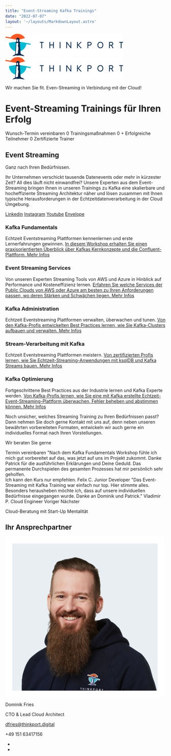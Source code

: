 ```yaml
---
title: "Event-Streaming Kafka Trainings"
date: "2022-07-07"
layout: '~/layouts/MarkdownLayout.astro'
---
```


 [![Thinkport Logo](images/Logo_horizontral_new-ovavzp5ztqmosy1yz1jrwr9fv5swhtoc0bky3tkc3g.png "Logo Bright Colours")](https://thinkport.digital)[![Thinkport Logo](images/Logo_horizontral_new-ovavzp5ztqmosy1yz1jrwr9fv5swhtoc0bky3tkc3g.png "Logo Bright Colours")](https://thinkport.digital)

Wir machen Sie fit. Even-Streaming in Verbindung mit der Cloud!

# Event-Streaming Trainings für Ihren Erfolg

 Wunsch-Termin vereinbaren 0 Trainingsmaßnahmen 0 + Erfolgreiche Teilnehmer 0 Zertifizierte Trainer

## Event Streaming

Ganz nach Ihren Bedürfnissen.

Ihr Unternehmen verschickt tausende Datenevents oder mehr in kürzester Zeit? All dies läuft nicht einwandfrei? Unsere Experten aus dem Event-Streaming bringen Ihnen in unseren Trainings zu Kafka eine skalierbare und hocheffiziente Streaming Architektur näher und lösen zusammen mit Ihnen typische Herausforderungen in der Echtzeitdatenverarbeitung in der Cloud Umgebung.

[Linkedin](https://www.linkedin.com/company/11759873) [Instagram](https://www.instagram.com/thinkport/) [Youtube](https://www.youtube.com/channel/UCnke3WYRT6bxuMK2t4jw2qQ) [Envelope](mailto:tdrechsel@thinkport.digital)[](#linksection)

### Kafka Fundamentals

Echtzeit Eventstreaming Plattformen kennenlernen und erste Lernerfahrungen gewinnen. [In diesem Workshop erhalten Sie einen praxisorientierten Überblick über Kafkas Kernkonzepte und die Confluent-Plattform. Mehr Infos](https://thinkport.digital/kafka-fundamentals-lernen/)

### Event Streaming Services

Von unseren Experten Streaming Tools von AWS und Azure in Hinblick auf Performance und Kosteneffizienz lernen. [Erfahren Sie welche Services der Public Clouds von AWS oder Azure am besten zu Ihren Anforderungen passen, wo deren Stärken und Schwächen liegen. Mehr Infos](https://thinkport.digital/event-streaming-services-auf-aws-and-azure/)

### Kafka Administration

Echtzeit Eventstreaming Plattformen verwalten, überwachen und tunen. [Von den Kafka-Profis entwickelten Best Practices lernen, wie Sie Kafka-Clusters aufbauen und verwalten. Mehr Infos](https://thinkport.digital/kafka-administration-lernen/)

### Stream-Verarbeitung mit Kafka

Echtzeit Eventstreaming Plattformen meistern. [Von zertifizierten Profis lernen, wie Sie Echtzeit-Streaming-Anwendungen mit ksqlDB und Kafka Streams bauen. Mehr Infos](https://thinkport.digital/stream-verarbeitung-mit-kafka-lernen/)

### Kafka Optimierung

Fortgeschrittene Best Practices aus der Industrie lernen und Kafka Experte werden. [Von Kafka-Profis lernen, wie Sie eine mit Kafka erstellte Echtzeit-Event-Streaming-Plattform überwachen, Fehler beheben und abstimmen können. Mehr Infos](https://thinkport.digital/fortgeschrittene-kafka-optimierung/)

Noch unsicher, welches Streaming Training zu Ihren Bedürfnissen passt? Dann nehmen Sie doch gerne Kontakt mit uns auf, denn neben unseren bewährten vorbereiteten Formaten, entwickeln wir auch gerne ein individuelles Format nach Ihren Vorstellungen.

Wir beraten Sie gerne

 Termin vereinbaren "Nach dem Kafka Fundamentals Workshop fühle ich mich gut vorbereitet auf das, 
was jetzt auf uns im Projekt zukommt. Danke Patrick für die ausführlichen Erklärungen und Deine Geduld. Das permanente Durchspielen des gesamten Prozesses hat mir persönlich sehr geholfen.  
Ich kann den Kurs nur empfehlen. Felix C. Junior Developer "Das Event-Streaming mit Kafka Training war einfach nur top. Hier stimmte alles.  
Besonders herausheben möchte ich, dass auf unsere individuellen Bedürfnisse eingegangen wurde. Danke an Dominik und Patrick." Vladimir P. Cloud Engineer Voriger Nächster

Cloud-Beratung mit Start-Up Mentalität

## Ihr Ansprechpartner

![Dominik gerahmt](images/Dominik_mH-2.png)

Dominik Fries

CTO & Lead Cloud Architect

[dfries@thinkport.digital](mailto:dfries@thinkport.digital)

+49 151 63417156

* [](https://www.linkedin.com/in/dominik-fries-497ab7107/?originalSubdomain=de)
* [](https://www.xing.com/profile/Dominik_Fries5)
